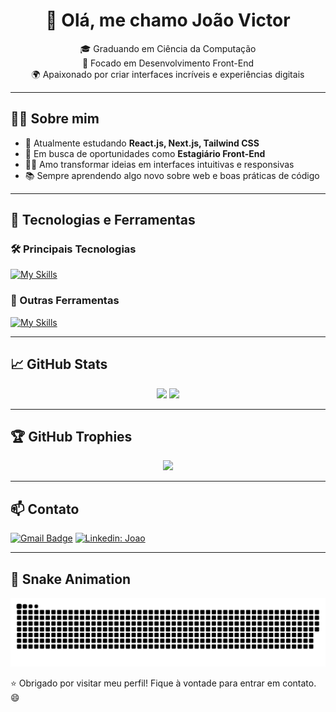 <h1 align="center">👋 Olá, me chamo João Victor</h1>

<p align="center">
  🎓 Graduando em Ciência da Computação <br>
  💙 Focado em Desenvolvimento Front-End <br>
  🌍 Apaixonado por criar interfaces incríveis e experiências digitais
</p>

---

## 🧑‍💻 Sobre mim

- 🚀 Atualmente estudando **React.js, Next.js, Tailwind CSS**
- 💼 Em busca de oportunidades como **Estagiário Front-End**
- 👨‍💻 Amo transformar ideias em interfaces intuitivas e responsivas
- 📚 Sempre aprendendo algo novo sobre web e boas práticas de código

---

## 🚀 Tecnologias e Ferramentas

### 🛠️ Principais Tecnologias
[![My Skills](https://skillicons.dev/icons?i=react,nextjs,tailwind,js,ts)](https://skillicons.dev)

### 🧰 Outras Ferramentas
[![My Skills](https://skillicons.dev/icons?i=vscode,git,github,mysql,figma)](https://skillicons.dev)

---

## 📈 GitHub Stats

<div align="center">
  <img height="160em" src="https://github-readme-stats.vercel.app/api?username=JoaoVicttor07&show_icons=true&theme=radical"/>
  <img height="160em" src="https://github-readme-stats.vercel.app/api/top-langs/?username=JoaoVicttor07&layout=compact&langs_count=8&theme=radical"/>
</div>

---

## 🏆 GitHub Trophies

<p align="center">
  <img src="https://github-profile-trophy.vercel.app/?username=JoaoVicttor07&theme=radical&row=1&no-bg=true" />
</p>

---

## 📫 Contato

[![Gmail Badge](https://img.shields.io/badge/-Email-006bed?style=flat-square&logo=Gmail&logoColor=white&link=mailto:joaovictorsdc07@gmail.com)](mailto:joaovictorsdc07@gmail.com)
[![Linkedin: Joao](https://img.shields.io/badge/-Linkedin-blue?style=flat-square&logo=Linkedin&logoColor=white&link=https://www.linkedin.com/in/joaovictorsdc/)](https://www.linkedin.com/in/joaovictorsdc/)

---

## 🐍 Snake Animation

<picture>
  <source media="(prefers-color-scheme: dark)" srcset="https://raw.githubusercontent.com/JoaoVicttor07/JoaoVicttor07/main/dist/github-contribution-grid-snake-dark.svg">
  <source media="(prefers-color-scheme: light)" srcset="https://raw.githubusercontent.com/JoaoVicttor07/JoaoVicttor07/main/dist/github-contribution-grid-snake.svg">
  <img alt="snake animation" src="https://raw.githubusercontent.com/JoaoVicttor07/JoaoVicttor07/main/dist/github-contribution-grid-snake.svg">
</picture>

⭐ Obrigado por visitar meu perfil! Fique à vontade para entrar em contato. 😄
